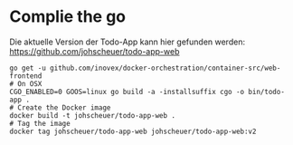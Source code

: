 # Complie the go

Die aktuelle Version der Todo-App kann hier gefunden werden: https://github.com/johscheuer/todo-app-web

```
go get -u github.com/inovex/docker-orchestration/container-src/web-frontend
# On OSX
CGO_ENABLED=0 GOOS=linux go build -a -installsuffix cgo -o bin/todo-app .
# Create the Docker image
docker build -t johscheuer/todo-app-web .
# Tag the image
docker tag johscheuer/todo-app-web johscheuer/todo-app-web:v2
```
